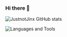 
### Hi there 👋

![JustnotJinx GitHub stats](https://github-readme-stats.vercel.app/api?username=JustnotJinx&show_icons=true&theme=transparent)

![Languages and Tools](https://skillicons.dev/icons?i=html,css,js,nodejs,lua,git,github,vscode,discord,docker)

